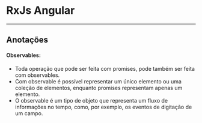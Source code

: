 # RxJs Angular

----

## Anotações

#### Observables:
- Toda operação que pode ser feita com promises, pode também ser feita com observables.
- Com observable é possível representar um único elemento ou uma coleção de elementos, enquanto promises representam apenas um elemento.
- O observable é um tipo de objeto que representa um fluxo de informações no tempo, como, por exemplo, os eventos de digitação de um campo.

